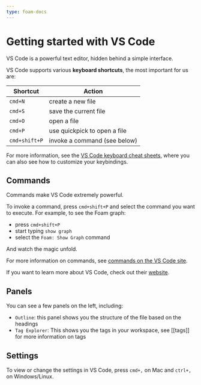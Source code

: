 ```yaml
---
type: foam-docs
---
```

# Getting started with VS Code

VS Code is a powerful text editor, hidden behind a simple interface.

VS Code supports various **keyboard shortcuts**, the most important for us are:

| Shortcut      | Action                       |
| ------------- | ---------------------------- |
| `cmd+N`       | create a new file            |
| `cmd+S`       | save the current file        |
| `cmd+O`       | open a file                  |
| `cmd+P`       | use quickpick to open a file |
| `cmd+shift+P` | invoke a command (see below) |

For more information, see the [VS Code keyboard cheat sheets](https://code.visualstudio.com/docs/getstarted/keybindings#_keyboard-shortcuts-reference), where you can also see how to customize your keybindings.

## Commands

Commands make VS Code extremely powerful.

To invoke a command, press `cmd+shift+P` and select the command you want to execute.
For example, to see the Foam graph:

- press `cmd+shift+P`
- start typing `show graph`
- select the `Foam: Show Graph` command

And watch the magic unfold.

For more information on commands, see [commands on the VS Code site](https://code.visualstudio.com/docs/getstarted/userinterface#_command-palette).

If you want to learn more about VS Code, check out their [website](https://code.visualstudio.com/docs#first-steps).

## Panels

You can see a few panels on the left, including:

- `Outline`: this panel shows you the structure of the file based on the headings
- `Tag Explorer`: This shows you the tags in your workspace, see [[tags]] for more information on tags

## Settings

To view or change the settings in VS Code, press `cmd+,` on Mac and `ctrl+,` on Windows/Linux.

